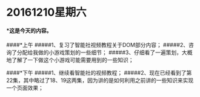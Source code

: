 # 20161210星期六
#### *这是今天的内容。
####*上午
#####1、复习了智能社视频教程关于DOM部分内容；
#####2、咨询了分配给我做的小游戏策划的一些细节；
#####3、仔细看了一遍策划，大概地了解了一下做这个小游戏可能需要用到的一些知识；

####*下午
#####1、继续看智能社的视频教程；
#####2、现在已经看到了第22集，其中略过了18、19这两集，因为讲的是如何利用之前讲的一些知识来实现一个页面效果；